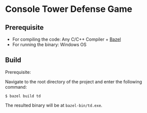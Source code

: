 # Console Tower Defense Game

## Prerequisite

- For compiling the code: Any C/C++ Compiler + [Bazel](https://bazel.build/)
- For running the binary: Windows OS

## Build

Prerequisite: 

Navigate to the root directory of the project and enter the following command:

```
$ bazel build td
```

The resulted binary will be at `bazel-bin/td.exe`.
